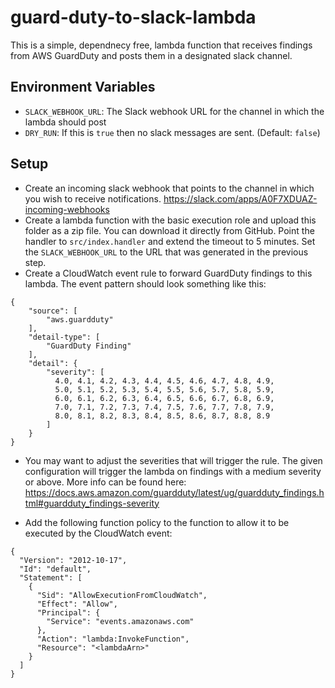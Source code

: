 # guard-duty-to-slack-lambda

This is a simple, dependnecy free, lambda function that receives findings from AWS GuardDuty and posts them in a designated slack channel.

## Environment Variables

-   `SLACK_WEBHOOK_URL`: The Slack webhook URL for the channel in which the lambda should post
-   `DRY_RUN`: If this is `true` then no slack messages are sent. (Default: `false`)

## Setup

-   Create an incoming slack webhook that points to the channel in which you wish to receive notifications. https://slack.com/apps/A0F7XDUAZ-incoming-webhooks
-   Create a lambda function with the basic execution role and upload this folder as a zip file. You can download it directly from GitHub. Point the handler to `src/index.handler` and extend the timeout to 5 minutes. Set the `SLACK_WEBHOOK_URL` to the URL that was generated in the previous step.
-   Create a CloudWatch event rule to forward GuardDuty findings to this lambda. The event pattern should look something like this:

```
{
    "source": [
        "aws.guardduty"
    ],
    "detail-type": [
        "GuardDuty Finding"
    ],
    "detail": {
        "severity": [
          4.0, 4.1, 4.2, 4.3, 4.4, 4.5, 4.6, 4.7, 4.8, 4.9,
          5.0, 5.1, 5.2, 5.3, 5.4, 5.5, 5.6, 5.7, 5.8, 5.9,
          6.0, 6.1, 6.2, 6.3, 6.4, 6.5, 6.6, 6.7, 6.8, 6.9,
          7.0, 7.1, 7.2, 7.3, 7.4, 7.5, 7.6, 7.7, 7.8, 7.9,
          8.0, 8.1, 8.2, 8.3, 8.4, 8.5, 8.6, 8.7, 8.8, 8.9
        ]
    }
}
```

-   You may want to adjust the severities that will trigger the rule. The given configuration will trigger the lambda on findings with a medium severity or above. More info can be found here: https://docs.aws.amazon.com/guardduty/latest/ug/guardduty_findings.html#guardduty_findings-severity

-   Add the following function policy to the function to allow it to be executed by the CloudWatch event:

```
{
  "Version": "2012-10-17",
  "Id": "default",
  "Statement": [
    {
      "Sid": "AllowExecutionFromCloudWatch",
      "Effect": "Allow",
      "Principal": {
        "Service": "events.amazonaws.com"
      },
      "Action": "lambda:InvokeFunction",
      "Resource": "<lambdaArn>"
    }
  ]
}
```
